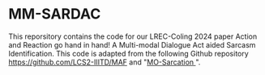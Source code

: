 # MM-SARDAC
This reporsitory contains the code for our LREC-Coling 2024 paper Action and Reaction go hand in hand! A Multi-modal Dialogue Act
aided Sarcasm Identification. This code is adapted from the following Github repository https://github.com/LCS2-IIITD/MAF and "[MO-Sarcation
](https://github.com/mohit2b/MO-Sarcation)".
